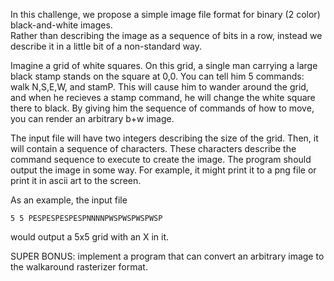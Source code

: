 

In this challenge, we propose a simple image file format for binary (2 color) black-and-white images.  
Rather than describing the image as a sequence of bits in a row, instead we describe it in a little bit of a non-standard way.

Imagine a grid of white squares. On this grid, a single man carrying a large black stamp stands on the square at 0,0. You can tell him 5 commands: walk N,S,E,W, and stamP. This will cause him to wander around the grid, and when he recieves a stamp command, he will change the white square there to black. By giving him the sequence of commands of how to move, you can render an arbitrary b+w image.

The input file will have two integers describing the size of the grid. Then, it will contain a sequence of characters. These characters describe the command sequence to execute to create the image. The program should output the image in some way. For example, it might print it to a png file or print it in ascii art to the screen.

As an example, the input file

    5 5 PESPESPESPESPNNNNPWSPWSPWSPWSP

would output a 5x5 grid with an X in it.

SUPER BONUS: implement a program that can convert an arbitrary image to the walkaround rasterizer format.

